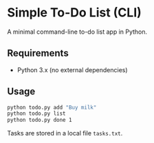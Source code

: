 # Simple To-Do List (CLI)

A minimal command-line to-do list app in Python.

## Requirements

- Python 3.x (no external dependencies)

## Usage

```sh
python todo.py add "Buy milk"
python todo.py list
python todo.py done 1
```

Tasks are stored in a local file `tasks.txt`.


